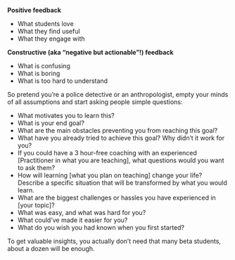 **Positive feedback**

- What students love
- What they find useful
- What they engage with

**Constructive (aka “negative but actionable”!) feedback**

- What is confusing
- What is boring
- What is too hard to understand

So pretend you’re a police detective or an anthropologist, empty your minds of all assumptions and start asking people simple questions:

- What motivates you to learn this?
- What is your end goal? 
- What are the main obstacles preventing you from reaching this goal?
- What have you already tried to achieve this goal? Why didn’t it work for you?
- If you could have a 3 hour-free coaching with an experienced [Practitioner in what you are teaching], what questions would you want to ask them?
- How will learning [what you plan on teaching] change your life? Describe a specific situation that will be transformed by what you would learn.
- What are the biggest challenges or hassles you have experienced in [your topic]?
- What was easy, and what was hard for you?
- What could’ve made it easier for you?
- What do you wish you had known when you first started?

To get valuable insights, you actually don’t need that many beta students, about a dozen will be enough.